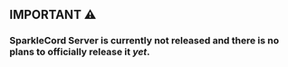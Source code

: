 ## IMPORTANT ⚠  
### SparkleCord Server is currently not released and there is no plans to officially release it *yet*.  
